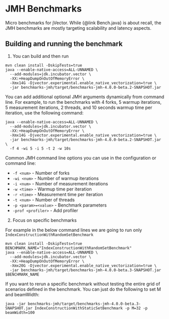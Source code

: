 # JMH Benchmarks
Micro benchmarks for jVector. While {@link Bench.java} is about recall, the JMH benchmarks
are mostly targeting scalability and latency aspects.

## Building and running the benchmark

1. You can build and then run
```shell
mvn clean install -DskipTests=true
java --enable-native-access=ALL-UNNAMED \
  --add-modules=jdk.incubator.vector \
  -XX:+HeapDumpOnOutOfMemoryError \
  -Xmx14G -Djvector.experimental.enable_native_vectorization=true \
  -jar benchmarks-jmh/target/benchmarks-jmh-4.0.0-beta.2-SNAPSHOT.jar 
```

You can add additional optional JMH arguments dynamically from command line. For example, to run the benchmarks with 4 forks, 5 warmup iterations, 5 measurement iterations, 2 threads, and 10 seconds warmup time per iteration, use the following command:
```shell
java --enable-native-access=ALL-UNNAMED \
  --add-modules=jdk.incubator.vector \
  -XX:+HeapDumpOnOutOfMemoryError \
  -Xmx14G -Djvector.experimental.enable_native_vectorization=true \
  -jar benchmarks-jmh/target/benchmarks-jmh-4.0.0-beta.2-SNAPSHOT.jar \
  -f 4 -wi 5 -i 5 -t 2 -w 10s
```

Common JMH command line options you can use in the configuration or command line:
- `-f <num>` - Number of forks
- `-wi <num>` - Number of warmup iterations
- `-i <num>` - Number of measurement iterations
- `-w <time>` - Warmup time per iteration
- `-r <time>` - Measurement time per iteration
- `-t <num>` - Number of threads
- `-p <param>=<value>` - Benchmark parameters
- `-prof <profiler>` - Add profiler


2. Focus on specific benchmarks

For example in the below command lines we are going to run only `IndexConstructionWithRandomSetBenchmark`
```shell
mvn clean install -DskipTests=true
BENCHMARK_NAME="IndexConstructionWithRandomSetBenchmark"
java --enable-native-access=ALL-UNNAMED \
  --add-modules=jdk.incubator.vector \
  -XX:+HeapDumpOnOutOfMemoryError \
  -Xmx20G -Djvector.experimental.enable_native_vectorization=true \
  -jar benchmarks-jmh/target/benchmarks-jmh-4.0.0-beta.3-SNAPSHOT.jar $BENCHMARK_NAME
```

If you want to rerun a specific benchmark without testing the entire grid of scenarios defined in the benchmark.
You can just do the following to set M and beamWidth:
```shell
java -jar benchmarks-jmh/target/benchmarks-jmh-4.0.0-beta.3-SNAPSHOT.jar IndexConstructionWithStaticSetBenchmark -p M=32 -p beamWidth=100 
```



